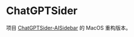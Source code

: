 # ChatGPTSider
项目 [ChatGPTSider-AISidebar](https://github.com/BetterAndBetterII/ChatGPTSider-AISidebar) 的 MacOS 重构版本。